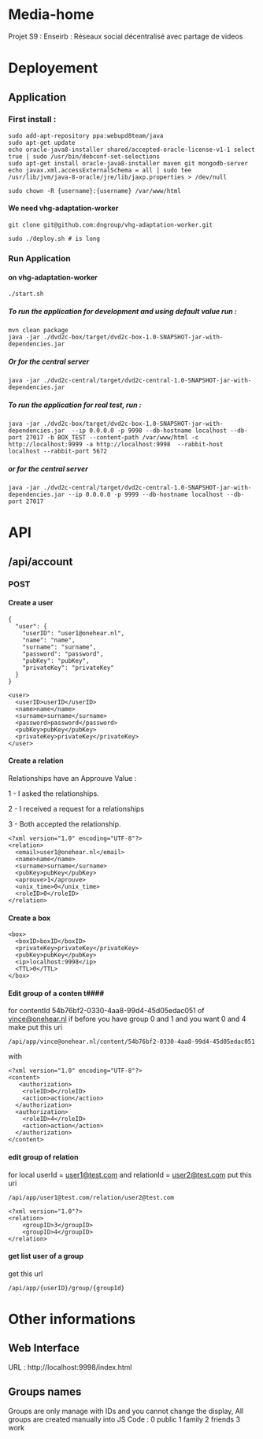 Media-home
==========

Projet S9 : Enseirb : Réseaux social décentralisé avec partage de videos


# Deployement #

## Application ##


### First install :

	sudo add-apt-repository ppa:webupd8team/java
	sudo apt-get update
	echo oracle-java8-installer shared/accepted-oracle-license-v1-1 select true | sudo /usr/bin/debconf-set-selections
	sudo apt-get install oracle-java8-installer maven git mongodb-server
	echo javax.xml.accessExternalSchema = all | sudo tee  /usr/lib/jvm/java-8-oracle/jre/lib/jaxp.properties > /dev/null
	
	sudo chown -R {username}:{username} /var/www/html

#### We need vhg-adaptation-worker
	
	git clone git@github.com:dngroup/vhg-adaptation-worker.git
	
	sudo ./deploy.sh # is long

### Run Application

#### on vhg-adaptation-worker
	
	./start.sh

##### To run the application for development and using default value run :

    mvn clean package
    java -jar ./dvd2c-box/target/dvd2c-box-1.0-SNAPSHOT-jar-with-dependencies.jar 

##### Or for the central server

	java -jar ./dvd2c-central/target/dvd2c-central-1.0-SNAPSHOT-jar-with-dependencies.jar 

##### To run the application for real test, run :

    java -jar ./dvd2c-box/target/dvd2c-box-1.0-SNAPSHOT-jar-with-dependencies.jar  --ip 0.0.0.0 -p 9998 --db-hostname localhost --db-port 27017 -b BOX_TEST --content-path /var/www/html -c http://localhost:9999 -a http://localhost:9998  --rabbit-host localhost --rabbit-port 5672
    
##### or for the central server

	java -jar ./dvd2c-central/target/dvd2c-central-1.0-SNAPSHOT-jar-with-dependencies.jar --ip 0.0.0.0 -p 9999 --db-hostname localhost --db-port 27017

# API #

## /api/account ##

### POST ###

#### Create a user ####

	{
	  "user": {
	    "userID": "user1@onehear.nl",
	    "name": "name",
	    "surname": "surname",
	    "password": "password",
	    "pubKey": "pubKey",
	    "privateKey": "privateKey"
	  }
	}

	<user>
	  <userID>userID</userID>
	  <name>name</name>
	  <surname>surname</surname>
	  <password>password</password>
	  <pubKey>pubKey</pubKey>
	  <privateKey>privateKey</privateKey>
	</user>

#### Create a relation ####

Relationships have an Approuve Value :

1 - I asked the relationships.

2 - I received a request for a relationships

3 - Both accepted the relationship.

	<?xml version="1.0" encoding="UTF-8"?>
	<relation>
	  <email>user1@onehear.nl</email>
	  <name>name</name>
	  <surname>surname</surname>
	  <pubKey>pubKey</pubKey>
	  <aprouve>1</aprouve>
	  <unix_time>0</unix_time>
	  <roleID>0</roleID>
	</relation>

#### Create a box ####

	<box>
	  <boxID>boxID</boxID>
	  <privateKey>privateKey</privateKey>
	  <pubKey>pubKey</pubKey>
	  <ip>localhost:9998</ip>
	  <TTL>0</TTL>
	</box>

#### Edit group of a conten t####
for contentId 54b76bf2-0330-4aa8-99d4-45d05edac051 of vince@onehear.nl
if before you have group 0 and 1 and you want 0 and 4 make
put this uri

	/api/app/vince@onehear.nl/content/54b76bf2-0330-4aa8-99d4-45d05edac051

with

	<?xml version="1.0" encoding="UTF-8"?>
	<content>
	   <authorization>
	    <roleID>0</roleID>
	    <action>action</action>
	  </authorization>
	  <authorization>
	    <roleID>4</roleID>
	    <action>action</action>
	  </authorization>
	</content>

#### edit group of relation ####

for local userId = user1@test.com and relationId = user2@test.com
put this uri

	/api/app/user1@test.com/relation/user2@test.com

	<?xml version="1.0"?>
	<relation>
	  	<groupID>3</groupID>
		<groupID>4</groupID>
	</relation>

#### get list user of a group ####
get this url

	/api/app/{userID}/group/{groupId}

# Other informations #

## Web Interface ##
URL : http://localhost:9998/index.html

## Groups names ##
Groups are only manage with IDs and you cannot change the display, All groups are created manually into JS Code :
0 public
1 family
2 friends
3 work
